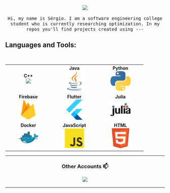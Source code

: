 <p align="center"><img width=50% src="https://media.giphy.com/media/LmNwrBhejkK9EFP504/giphy.gif"></p>

<p align="center"> <samp> Hi, my name is Sérgio. I am a software engineering college student who is currently researching optimization. In my repos you'll find projects created using 
---

## Languages and Tools:


<br>
<table>
<tbody>

<td align="center" width="20%">
<span><b><center>C++</center></b></span> 
<img height=65px src="https://isocpp.org/assets/images/cpp_logo.png"> 
</td>

<td align="center" width="20%">
<span><b><center>Java</center></b></span> 
<img height=65px src="./assets/java.png"> 
</td>

<td align="center" width="20%">
<span><b><center>Python</center></b></span> 
<img height=65px src="./assets/python3.png"> 
</td>
</tr>

<tr>
<td align="center" width="20%">
<span><b><center>Firebase</center></b></span> 
<img height=65px src="./assets/firebase.png"> 
</td>


<td align="center" width="20%">
<span><b><center>Flutter</center></b></span> 
<img height=65px src="./assets/flutter.png"> 
</td>

<td align="center" width="20%">
<span><b><center>Julia</center></b></span> 
<img height=65px src="./assets/julia-language.png"> 
</td>
</tr>

<tr>
<td align="center" width="20%">
<span><b><center>Docker</center></b></span> 
<img height=65px src="./assets/docker.png"> 
</td>

<td align="center" width="20%">
<span><b><center>JavaScript</center></b></span> 
<img height=65px src="./assets/javascript.png"> 
</td>

<td align="center" width="20%">
<span><b><center>HTML</center></b></span> 
<img height=65px src="./assets/html5.png"> 
</td>
</tr>

</tbody>
</table>

____

<h3 align="center"> Other Accounts 📫 </h3>

<p align="center">
<a href="https://www.linkedin.com/in/s%C3%A9rgioj%C3%BAnior/r"><img src="https://img.shields.io/badge/linkedin-%230077B5.svg?&style=for-the-badge&logo=linkedin&logoColor=white"/></a>

</p>

____